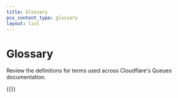 ```yaml
---
title: Glossary
pcx_content_type: glossary
layout: list
---
```


# Glossary

Review the definitions for terms used across Cloudflare's Queues documentation.

{{<glossary product="Queues">}}